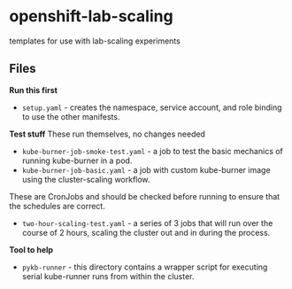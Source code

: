 # openshift-lab-scaling
templates for use with lab-scaling experiments

## Files

**Run this first**
* `setup.yaml` - creates the namespace, service account, and role binding to use the other manifests.

**Test stuff**
These run themselves, no changes needed
* `kube-burner-job-smoke-test.yaml` - a job to test the basic mechanics of running kube-burner in a pod.
* `kube-burner-job-basic.yaml` - a job with custom kube-burner image using the cluster-scaling workflow.

These are CronJobs and should be checked before running to ensure that the schedules are correct.
* `two-hour-scaling-test.yaml` - a series of 3 jobs that will run over the course of 2 hours, scaling the cluster out and in during the process.

**Tool to help**
* `pykb-runner` - this directory contains a wrapper script for executing serial kube-runner runs from within the cluster.
